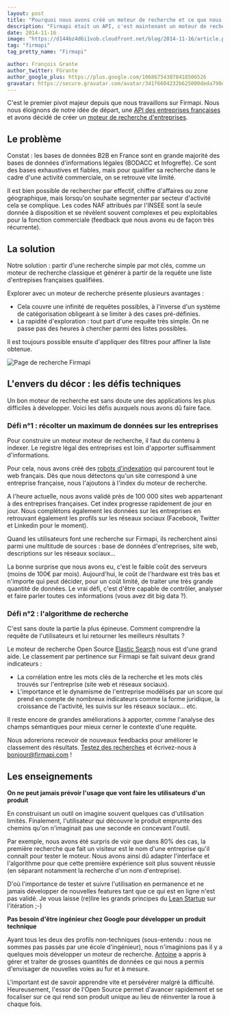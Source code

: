 ```yaml
---
layout: post
title: "Pourquoi nous avons créé un moteur de recherche et ce que nous avons appris"
description: "Firmapi était un API, c'est maintenant un moteur de recherche d'entreprises. Voici pourquoi nous avons effectué ce pivot."
date: 2014-11-16
image: "https://d144bz4d6i1vob.cloudfront.net/blog/2014-11-16/article.png"
tag: "firmapi"
tag_pretty_name: "Firmapi"

author: François Grante
author_twitter: FGrante
author_google_plus: https://plus.google.com/106867543078418506526
gravatar: https://secure.gravatar.com/avatar/341f6604232b625000deda790d8d39cd?d=mm&s=30&r=G
---
```


C'est le premier pivot majeur depuis que nous travaillons sur Firmapi. Nous nous éloignons de notre idée de départ, une <a href="http://api.firmapi.com/" target="_blank">API des entreprises françaises</a> et avons décidé de créer un <a href="https://firmapi.com" target="_blank">moteur de recherche d'entreprises</a>.

## Le problème

Constat : les bases de données B2B en France sont en grande majorité des bases de données d'informations légales (BODACC et Infogreffe). Ce sont des bases exhaustives et fiables, mais pour qualifier sa recherche dans le cadre d'une activité commerciale, on se retrouve vite limité.

Il est bien possible de rechercher par effectif, chiffre d'affaires ou zone géographique, mais lorsqu'on souhaite segmenter par secteur d'activité cela se complique. Les codes NAF attribués par l'INSEE sont la seule donnée à disposition et se révèlent souvent complexes et peu exploitables pour la fonction commerciale (feedback que nous avons eu de façon très récurrente).

## La solution

Notre solution : partir d'une recherche simple par mot clés, comme un moteur de recherche classique et générer à partir de la requête une liste d'entrepises françaises qualifiées.

Explorer avec un moteur de recherche présente plusieurs avantages :

* Cela couvre une infinité de requêtes possibles, à l'inverse d'un système de catégorisation obligeant à se limiter à des cases pré-définies.
* La rapidité d'exploration : tout part d'une requête très simple. On ne passe pas des heures à chercher parmi des listes possibles.

Il est toujours possible ensuite d'appliquer des filtres pour affiner la liste obtenue.

<img src="https://d144bz4d6i1vob.cloudfront.net/blog/2014-11-16/article.png" alt="Page de recherche Firmapi" class="img-responsive" />

## L'envers du décor : les défis techniques

Un bon moteur de recherche est sans doute une des applications les plus difficiles à développer. Voici les défis auxquels nous avons dû faire face.

### Défi n°1 : récolter un maximum de données sur les entreprises

Pour construire un moteur moteur de recherche, il faut du contenu à indexer. Le registre légal des entreprises est loin d'apporter suffisamment d'informations.

Pour cela, nous avons créé des <a href="http://fr.wikipedia.org/wiki/Robot_d'indexation" target="_blank">robots d'indexation</a> qui parcourent tout le web français. Dès que nous détectons qu'un site correspond à une entreprise française, nous l'ajoutons à l'index du moteur de recherche.

A l'heure actuelle, nous avons validé près de 100 000 sites web appartenant à des entreprises françaises. Cet index progresse rapidement de jour en jour. Nous complétons également les données sur les entreprises en retrouvant également les profils sur les réseaux sociaux (Facebook, Twitter et Linkedin pour le moment).

Quand les utilisateurs font une recherche sur Firmapi, ils recherchent ainsi parmi une multitude de sources : base de données d'entreprises, site web, descriptions sur les réseaux sociaux...

La bonne surprise que nous avons eu, c'est le faible coût des serveurs (moins de 100€ par mois). Aujourd'hui, le coût de l'hardware est très bas et n'importe qui peut décider, pour un coût limité, de traiter une très grande quantité de données. Le vrai défi, c'est d'être capable de contrôler, analyser et faire parler toutes ces informations (vous avez dit big data ?).

### Défi n°2 : l'algorithme de recherche

C'est sans doute la partie la plus épineuse. Comment comprendre la requête de l'utilisateurs et lui retourner les meilleurs résultats ?

Le moteur de recherche Open Source <a href="http://www.elasticsearch.org/" target="_blank">Elastic Search</a> nous est d'une grand aide. Le classement par pertinence sur Firmapi se fait suivant deux grand indicateurs :

* La corrélation entre les mots clés de la recherche et les mots clés trouvés sur l'entreprise (site web et réseaux sociaux).
* L'importance et le dynamisme de l'entreprise modélisés par un score qui prend en compte de nombreux indicateurs comme la forme juridique, la croissance de l'activité, les suivis sur les réseaux sociaux... etc.

Il reste encore de grandes améliorations à apporter, comme l'analyse des champs sémantiques pour mieux cerner le contexte d'une requête.

Nous adorerions recevoir de nouveaux feedbacks pour améliorer le classement des résultats. <a href="https://firmapi.com" target="_blank">Testez des recherches</a> et écrivez-nous à <a href="mailto:bonjour@firmapi.com">bonjour@firmapi.com</a> !

## Les enseignements

**On ne peut jamais prévoir l'usage que vont faire les utilisateurs d'un produit**

En construisant un outil on imagine souvent quelques cas d'utilisation limités. Finalement, l'utilisateur qui découvre le produit emprunte des chemins qu'on n'imaginait pas une seconde en concevant l'outil.

Par exemple, nous avons été surpris de voir que dans 80% des cas, la première recherche que fait un visiteur est le nom d'une entreprise qu'il connaît pour tester le moteur. Nous avons ainsi dû adapter l'interface et l'algorithme pour que cette première expérience soit plus souvent réussie (en séparant notamment la recherche d'un nom d'entreprise).

D'où l'importance de tester et suivre l'utilisation en permanence et ne jamais développer de nouvelles features tant que ce qui est en ligne n'est pas validé. Je vous laisse (re)lire les grands principes du <a href="http://fr.wikipedia.org/wiki/Lean_Startup" target="_blank">Lean Startup</a> sur l'itération ;-)

**Pas besoin d'être ingénieur chez Google pour développer un produit technique**

Ayant tous les deux des profils non-techniques (sous-entendu : nous ne sommes pas passés par une école d'ingénieur), nous n'imaginions pas il y a quelques mois développer un moteur de recherche. <a href="https://twitter.com/antoinefink" target="_blank">Antoine</a> a appris à gérer et traiter de grosses quantités de données ce qui nous a permis d'envisager de nouvelles voies au fur et à mesure.

L'important est de savoir apprendre vite et persévérer malgré la difficulté. Heureusement, l'essor de l'Open Source permet d'avancer rapidement et se focaliser sur ce qui rend son produit unique au lieu de réinventer la roue à chaque fois.